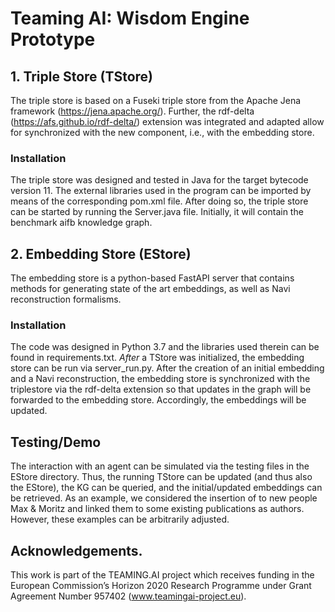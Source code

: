 # Teaming AI: Wisdom Engine Prototype

## 1. Triple Store (TStore)

The triple store is based on a Fuseki triple store from the Apache Jena framework (https://jena.apache.org/). Further, the rdf-delta (https://afs.github.io/rdf-delta/) extension was integrated and adapted allow for synchronized with the new component, i.e., with the embedding store.

### Installation

The triple store was designed and tested in Java for the target bytecode version 11. The external libraries used in the program can be imported by means of the corresponding pom.xml file. After doing so, the triple store can be started by running the Server.java file. Initially, it will contain the benchmark aifb knowledge graph.

## 2. Embedding Store (EStore)

The embedding store is a python-based FastAPI server that contains methods for generating state of the art embeddings, as well as Navi reconstruction formalisms. 

### Installation

The code was designed in Python 3.7 and the libraries used therein can be found in requirements.txt. *After* a TStore was initialized, the embedding store can be run via server_run.py. After the creation of an initial embedding and a Navi reconstruction, the embedding store is synchronized with the triplestore via the rdf-delta extension so that updates in the graph will be forwarded to the embedding store. Accordingly, the embeddings will be updated.

## Testing/Demo

The interaction with an agent can be simulated via the testing files in the EStore directory. Thus, the running TStore can be updated (and thus also the EStore), the KG can be queried, and the initial/updated embeddings can be retrieved. As an example, we considered the insertion of to new people Max & Moritz and linked them to some existing publications as authors. However, these examples can be arbitrarily adjusted.

## Acknowledgements. 

This work is part of the TEAMING.AI project which receives
funding in the European Commission’s Horizon 2020 Research Programme under Grant
Agreement Number 957402 (www.teamingai-project.eu).
